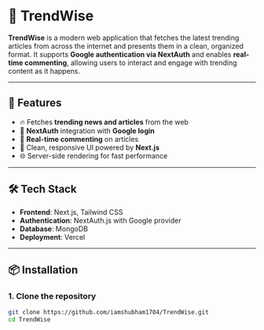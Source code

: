 # 📰 TrendWise

**TrendWise** is a modern web application that fetches the latest trending articles from across the internet and presents them in a clean, organized format. It supports **Google authentication via NextAuth** and enables **real-time commenting**, allowing users to interact and engage with trending content as it happens.

---

## 🚀 Features

- 🔥 Fetches **trending news and articles** from the web
- 🔐 **NextAuth** integration with **Google login**
- 💬 **Real-time commenting** on articles
- 🧠 Clean, responsive UI powered by **Next.js**
- 🌐 Server-side rendering for fast performance

---

## 🛠 Tech Stack

- **Frontend**: Next.js, Tailwind CSS
- **Authentication**: NextAuth.js with Google provider
- **Database**: MongoDB 
- **Deployment**: Vercel

---

## 📦 Installation

### 1. Clone the repository

```bash
git clone https://github.com/iamshubham1704/TrendWise.git
cd TrendWise